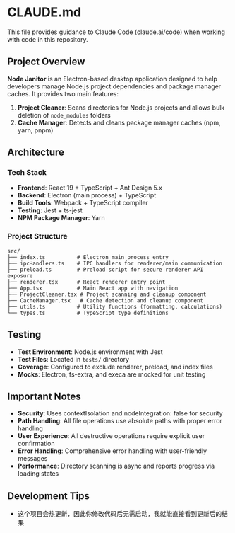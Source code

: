 # CLAUDE.md

This file provides guidance to Claude Code (claude.ai/code) when working with code in this repository.

## Project Overview

**Node Janitor** is an Electron-based desktop application designed to help developers manage Node.js project dependencies and package manager caches. It provides two main features:

1. **Project Cleaner**: Scans directories for Node.js projects and allows bulk deletion of `node_modules` folders
2. **Cache Manager**: Detects and cleans package manager caches (npm, yarn, pnpm)

## Architecture

### Tech Stack

- **Frontend**: React 19 + TypeScript + Ant Design 5.x
- **Backend**: Electron (main process) + TypeScript
- **Build Tools**: Webpack + TypeScript compiler
- **Testing**: Jest + ts-jest
- **NPM Package Manager**: Yarn

### Project Structure

```
src/
├── index.ts          # Electron main process entry
├── ipcHandlers.ts    # IPC handlers for renderer/main communication
├── preload.ts        # Preload script for secure renderer API exposure
├── renderer.tsx      # React renderer entry point
├── App.tsx           # Main React app with navigation
├── ProjectCleaner.tsx # Project scanning and cleanup component
├── CacheManager.tsx   # Cache detection and cleanup component
├── utils.ts          # Utility functions (formatting, calculations)
└── types.ts          # TypeScript type definitions
```

## Testing

- **Test Environment**: Node.js environment with Jest
- **Test Files**: Located in `tests/` directory
- **Coverage**: Configured to exclude renderer, preload, and index files
- **Mocks**: Electron, fs-extra, and execa are mocked for unit testing

## Important Notes

- **Security**: Uses contextIsolation and nodeIntegration: false for security
- **Path Handling**: All file operations use absolute paths with proper error handling
- **User Experience**: All destructive operations require explicit user confirmation
- **Error Handling**: Comprehensive error handling with user-friendly messages
- **Performance**: Directory scanning is async and reports progress via loading states

## Development Tips

- 这个项目会热更新，因此你修改代码后无需启动，我就能直接看到更新后的结果
